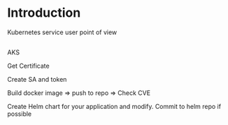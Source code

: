 # Introduction 

Kubernetes service user point of view

## 

AKS

Get Certificate

Create SA and token

Build docker image => push to repo => Check CVE

Create Helm chart for your  application and modify. Commit to helm repo if possible

##

